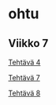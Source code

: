 # ohtu

## Viikko 7

[Tehtävä 4](https://github.com/SIholin/ohtu-viikko1/blob/master/tehtava4.txt)

[Tehtävä 7](https://github.com/SIholin/ohtu-viikko1/blob/master/tehtava7.txt)

[Tehtävä 8](https://github.com/SIholin/ohtu-viikko1/blob/master/tehtava8.txt)
